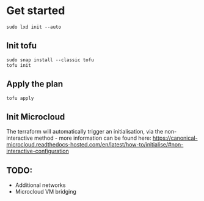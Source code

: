 # Get started

```
sudo lxd init --auto
```

## Init tofu

```
sudo snap install --classic tofu
tofu init
```

## Apply the plan

```
tofu apply
```

## Init Microcloud

The terraform will automatically trigger an initialisation, via the non-interactive method - more information can be found here: https://canonical-microcloud.readthedocs-hosted.com/en/latest/how-to/initialise/#non-interactive-configuration
## TODO:

- Additional networks
- Microcloud VM bridging
